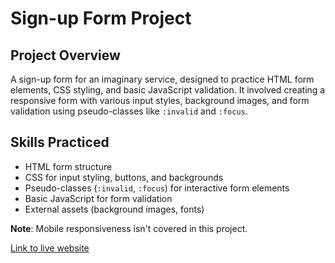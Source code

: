 # Sign-up Form Project

## Project Overview
A sign-up form for an imaginary service, designed to practice HTML form elements, CSS styling, and basic JavaScript validation. It involved creating a responsive form with various input styles, background images, and form validation using pseudo-classes like `:invalid` and `:focus`.

## Skills Practiced
- HTML form structure
- CSS for input styling, buttons, and backgrounds
- Pseudo-classes (`:invalid`, `:focus`) for interactive form elements
- Basic JavaScript for form validation
- External assets (background images, fonts)

**Note**: Mobile responsiveness isn't covered in this project.

[Link to live website](https://faisalsherif7.github.io/odin-signup-form/)
